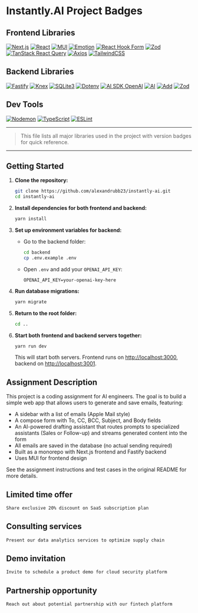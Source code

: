 # Instantly.AI Project Badges

## Frontend Libraries

<!-- Frontend Badges with different colors -->
[![Next.js](https://img.shields.io/badge/Next.js-14.2.3-000?logo=next.js)](https://nextjs.org/)
[![React](https://img.shields.io/badge/React-18-61DAFB?logo=react)](https://react.dev/)
[![MUI](https://img.shields.io/badge/MUI-5.15.16-007FFF?logo=mui)](https://mui.com/)
[![Emotion](https://img.shields.io/badge/Emotion-11.11.5-c76494?logo=emotion)](https://emotion.sh/docs/introduction)
[![React Hook Form](https://img.shields.io/badge/React%20Hook%20Form-7.62.0-EC5990?logo=reacthookform)](https://react-hook-form.com/)
[![Zod](https://img.shields.io/badge/Zod-4.1.4-8e44ad)](https://zod.dev/)
[![TanStack React Query](https://img.shields.io/badge/TanStack%20React%20Query-5.85.5-ff4154?logo=reactquery)](https://tanstack.com/query/latest)
[![Axios](https://img.shields.io/badge/Axios-1.11.0-5A29E4?logo=axios)](https://axios-http.com/)
[![TailwindCSS](https://img.shields.io/badge/TailwindCSS-4.1.12-38B2AC?logo=tailwindcss)](https://tailwindcss.com/)

## Backend Libraries

<!-- Backend Badges with different colors -->
[![Fastify](https://img.shields.io/badge/Fastify-4.27.0-ffcf00?logo=fastify)](https://www.fastify.io/)
[![Knex](https://img.shields.io/badge/Knex-3.1.0-6e4b3a?logo=knex)](https://knexjs.org/)
[![SQLite3](https://img.shields.io/badge/SQLite3-5.1.7-003B57?logo=sqlite)](https://www.npmjs.com/package/sqlite3)
[![Dotenv](https://img.shields.io/badge/dotenv-17.2.1-10a37f?logo=dotenv)](https://github.com/motdotla/dotenv)
[![AI SDK OpenAI](https://img.shields.io/badge/@ai--sdk/openai-2.0.22-412991?logo=openai)](https://www.npmjs.com/package/@ai-sdk/openai)
[![AI](https://img.shields.io/badge/ai-5.0.27-0b3d91)](https://www.npmjs.com/package/ai)
[![Add](https://img.shields.io/badge/add-2.0.6-ff9800)](https://www.npmjs.com/package/add)
[![Zod](https://img.shields.io/badge/Zod-4.1.4-8e44ad)](https://zod.dev/)
## Dev Tools

<!-- Dev Tools Badges with different colors -->
[![Nodemon](https://img.shields.io/badge/Nodemon-3.1.9-76D04B?logo=nodemon)](https://nodemon.io/)
[![TypeScript](https://img.shields.io/badge/TypeScript-5.9.2-3178c6?logo=typescript)](https://www.typescriptlang.org/)
[![ESLint](https://img.shields.io/badge/ESLint-8-4B32C3?logo=eslint)](https://eslint.org/)

---

> This file lists all major libraries used in the project with version badges for quick reference.

---

## Getting Started

1. **Clone the repository:**
	```bash
	git clone https://github.com/alexandrubb23/instantly-ai.git
	cd instantly-ai
	```

2. **Install dependencies for both frontend and backend:**
	```bash
	yarn install
	```

3. **Set up environment variables for backend:**
	- Go to the backend folder:
	  ```bash
	  cd backend
	  cp .env.example .env
	  ```
	- Open `.env` and add your `OPENAI_API_KEY`:
	  ```env
	  OPENAI_API_KEY=your-openai-key-here
	  ```

4. **Run database migrations:**
	```bash
	yarn migrate
	```

5. **Return to the root folder:**
	```bash
	cd ..
	```

6. **Start both frontend and backend servers together:**
	```bash
	yarn run dev
	```
	This will start both servers. Frontend runs on [http://localhost:3000](http://localhost:3000), backend on [http://localhost:3001](http://localhost:3001).

## Assignment Description

This project is a coding assignment for AI engineers. The goal is to build a simple web app that allows users to generate and save emails, featuring:

- A sidebar with a list of emails (Apple Mail style)
- A compose form with To, CC, BCC, Subject, and Body fields
- An AI-powered drafting assistant that routes prompts to specialized assistants (Sales or Follow-up) and streams generated content into the form
- All emails are saved in the database (no actual sending required)
- Built as a monorepo with Next.js frontend and Fastify backend
- Uses MUI for frontend design

See the assignment instructions and test cases in the original README for more details.

## Limited time offer

```bash
Share exclusive 20% discount on SaaS subscription plan
```

## Consulting services

```bash
Present our data analytics services to optimize supply chain
```

## Demo invitation

```bash
Invite to schedule a product demo for cloud security platform
```

## Partnership opportunity

```bash
Reach out about potential partnership with our fintech platform
```
